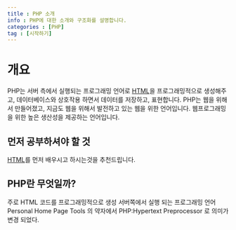 ```yaml
---
title : PHP 소개
info : PHP에 대한 소개와 구조화를 설명합니다.
categories : [PHP]
tag : [시작하기]
---
```


# 개요
PHP는 서버 측에서 실행되는 프로그래밍 언어로 [HTML](https://developer.wade.pw/category/html)을 프로그래밍적으로 생성해주고, 데이터베이스와 상호작용 하면서 데이터를 저장하고, 표현합니다. PHP는 웹을 위해서 만들어졌고, 지금도 웹을 위해서 발전하고 있는 웹을 위한 언어입니다. 웹프로그래밍을 위한 높은 생산성을 제공하는 언어입니다.


## 먼저 공부하셔야 할 것
[HTML](https://developer.wade.pw/category/html)를 먼저 배우시고 하시는것을 추천드립니다. 


## PHP란 무엇일까?
주로 HTML 코드를 프로그래밍적으로 생성
서버쪽에서 실행 되는 프로그래밍 언어
Personal Home Page Tools 의 약자에서 PHP:Hypertext Preprocessor 로 의미가 변경 되었다.
